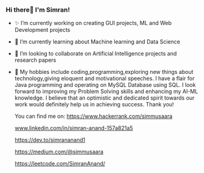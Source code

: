 ### Hi there👋 I'm Simran!

- ✨ I’m currently working on creating GUI projects, ML and Web Development projects 
- 🔹 I’m currently learning about Machine learning and Data Science
- 🌟 I’m looking to collaborate on Artificial Intelligence projects and research papers
- 💫 My hobbies include coding,programming,exploring new things about technology,giving eloquent and motivational speeches.
I have a flair for Java programming and operating on MySQL Database using SQL. I look forward to improving my Problem Solving skills and enhancing my AI-ML knowledge.
I believe that an optimistic and dedicated spirit towards our work would definitely help us in achieving success. 
Thank you!
	
	You can find me on:
	https://www.hackerrank.com/simmusaara
	
	www.linkedin.com/in/simran-anand-157a821a5
	
	https://dev.to/simrananand1
	
	https://medium.com/@simmusaara
	
	https://leetcode.com/SimranAnand/
